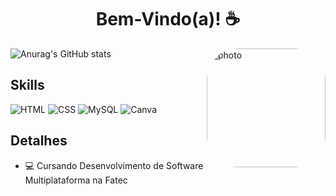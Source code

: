 <h1 align="center"> Bem-Vindo(a)! ☕ </h1>

![Anurag's GitHub stats](https://github-readme-stats.vercel.app/api?username=JaovitoP&theme=radical&show_icons=true)
<img align="right" alt="photo" height="190" style="border-radius:50px;" src="https://github.com/JaovitoP/JaovitoP/assets/115598741/e6f14bf5-897b-4ae1-a3ba-45a1f1b455d6.png">

## Skills

![HTML](https://img.shields.io/badge/HTML5-E34F26?style=for-the-badge&logo=html5&logoColor=white)
![CSS](https://img.shields.io/badge/CSS3-1572B6?style=for-the-badge&logo=css3&logoColor=white)
![MySQL](https://img.shields.io/badge/MySQL-005C84?style=for-the-badge&logo=mysql&logoColor=white)
![Canva](https://img.shields.io/badge/Canva-%2300C4CC.svg?&style=for-the-badge&logo=Canva&logoColor=white)

## Detalhes
- 💻 Cursando Desenvolvimento de Software Multiplataforma na Fatec
